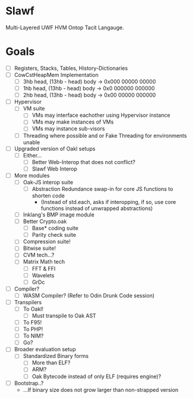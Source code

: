 # Slawf
Multi-Layered UWF HVM Ontop Tacit Langauge.

# Goals
- [ ] Registers, Stacks, Tables, History-Dictionaries
- [ ] CowCstHeapMem Implementation
  - [ ] 3hb head, (13hb - head) body -> 0x000  00000 00000
  - [ ] 1hb head, (13hb - head) body -> 0x0  000000 000000
  - [ ] 2hb head, (13hb - head) body -> 0x00  00000 000000

- [ ] Hypervisor
  - [ ] VM suite
    - [ ] VMs may interface eachother using Hypervisor instance
    - [ ] VMs may make instances of VMs
    - [ ] VMs may instance sub-visors
  - [ ] Threading where possible and or Fake Threading for environments unable

- [ ] Upgraded version of Oakl setups
  - [ ] Either...
    - [ ] Better Web-Interop that does not conflict?
    - [ ] Slawf Web Interop
       
- [ ] More modules
  - [ ] Oak-JS interop suite
    - [ ] Abstraction Redundance swap-in for core JS functions to shorten code
      - (Instead of std.each, asks if interopping, if so, use core functions instead of unwrapped abstractions)
  - [ ] Inklang's BMP image module
  - [ ] Better Crypto.oak
    - [ ] Base* coding suite
    - [ ] Parity check suite
  - [ ] Compression suite!
  - [ ] Bitwise suite!
  - [ ] CVM tech...?
  - [ ] Matrix Math tech
    - [ ] FFT & FFI
    - [ ] Wavelets
    - [ ] GrDc

- [ ] Compiler?
  - [ ] WASM Compiler?  (Refer to Odin Drunk Code session)

- [ ] Transpilers
  - [ ] To Oakl!
    - [ ] Must transpile to Oak AST
  - [ ] To F95!
  - [ ] To PHP!
  - [ ] To NIM?
  - [ ] Go?

- [ ] Broader evaluation setup
  - [ ] Standardized Binary forms
    - [ ] More than ELF?
    - [ ] ARM?
    - [ ] Oak Bytecode instead of only ELF (requires engine)?

- [ ] Bootstrap..?
  - ...If binary size does not grow larger than non-strapped version
